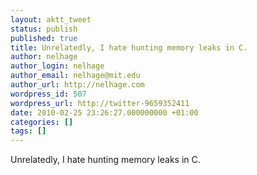 ```yaml
---
layout: aktt_tweet
status: publish
published: true
title: Unrelatedly, I hate hunting memory leaks in C.
author: nelhage
author_login: nelhage
author_email: nelhage@mit.edu
author_url: http://nelhage.com
wordpress_id: 507
wordpress_url: http://twitter-9659352411
date: 2010-02-25 23:26:27.000000000 +01:00
categories: []
tags: []
---
```

Unrelatedly, I hate hunting memory leaks in C.
